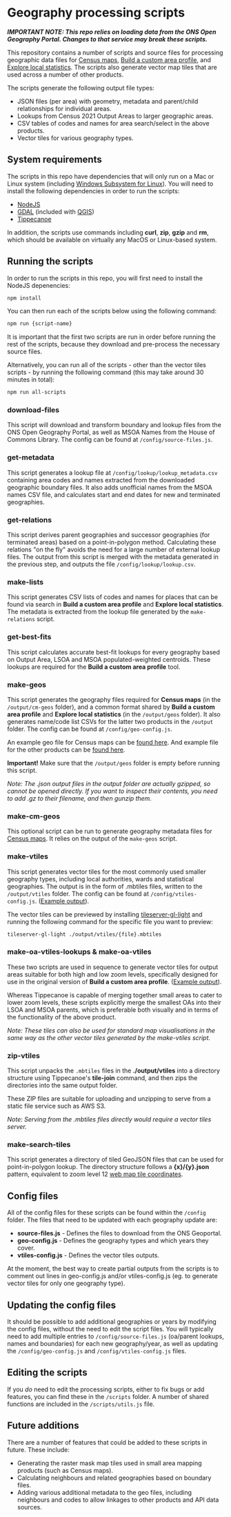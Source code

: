 # Geography processing scripts

***IMPORTANT NOTE: This repo relies on loading data from the ONS Open Geography Portal. Changes to that service may break these scripts.***

This repository contains a number of scripts and source files for processing geographic data files for [Census maps](https://www.ons.gov.uk/census/maps), [Build a custom area profile](https://www.ons.gov.uk/visualisations/customprofiles/), and [Explore local statistics](https://www.ons.gov.uk/explore-local-statistics/). The scripts also generate vector map tiles that are used across a number of other products.

The scripts generate the following output file types:

- JSON files (per area) with geometry, metadata and parent/child relationships for individual areas.
- Lookups from Census 2021 Output Areas to larger geographic areas.
- CSV tables of codes and names for area search/select in the above products.
- Vector tiles for various geography types.

## System requirements

The scripts in this repo have dependencies that will only run on a Mac or Linux system (including [Windows Subsystem for Linux](https://learn.microsoft.com/en-us/windows/wsl/install)). You will need to install the following dependencies in order to run the scripts:

- [NodeJS](https://nodejs.org/en)
- [GDAL](https://gdal.org/index.html) (included with [QGIS](https://qgis.org/))
- [Tippecanoe](https://github.com/felt/tippecanoe)

In addition, the scripts use commands including **curl**, **zip**, **gzip** and **rm**, which should be available on virtually any MacOS or Linux-based system.

## Running the scripts

In order to run the scripts in this repo, you will first need to install the NodeJS depenencies:

```bash
npm install
```

You can then run each of the scripts below using the following command:

```bash
npm run {script-name}
```

It is important that the first two scripts are run in order before running the rest of the scripts, because they download and pre-process the necessary source files.

Alternatively, you can run all of the scripts - other than the vector tiles scripts - by running the following command (this may take around 30 minutes in total):

```bash
npm run all-scripts
```

### download-files

This script will download and transform boundary and lookup files from the ONS Open Geography Portal, as well as MSOA Names from the House of Commons Library. The config can be found at `/config/source-files.js`.

### get-metadata

This script generates a lookup file at `/config/lookup/lookup_metadata.csv` containing area codes and names extracted from the downloaded geographic boundary files. It also adds unofficial names from the MSOA names CSV file, and calculates start and end dates for new and terminated geographies.

### get-relations

This script derives parent geographies and successor geographies (for terminated areas) based on a point-in-polygon method. Calculating these relations "on the fly" avoids the need for a large number of external lookup files. The output from this script is merged with the metadata generated in the previous step, and outputs the file `/config/lookup/lookup.csv`.

### make-lists

This script generates CSV lists of codes and names for places that can be found via search in **Build a custom area profile** and **Explore local statistics**. The metadata is extracted from the lookup file generated by the `make-relations` script.

### get-best-fits

This script calculates accurate best-fit lookups for every geography based on Output Area, LSOA and MSOA populated-weighted centroids. These lookups are required for the **Build a custom area profile** tool.

### make-geos

This script generates the geography files required for **Census maps** (in the `/output/cm-geos` folder), and a common format shared by **Build a custom area profile** and **Explore local statistics** (in the `/output/geos` folder). It also generates name/code list CSVs for the latter two products in the `/output` folder. The config can be found at `/config/geo-config.js`.

An example geo file for Census maps can be [found here](https://cdn.ons.gov.uk/maptiles/cm-geos/v2/E06000001.geojson). And example file for the other products can be [found here](https://cdn.ons.gov.uk/maptiles/ap-geos/v2/E06/E06000001.json).

**Important!** Make sure that the `/output/geos` folder is empty before running this script.

*Note: The .json output files in the output folder are actually gzipped, so cannot be opened directly. If you want to inspect their contents, you need to add .gz to their filename, and then gunzip them.*

### make-cm-geos

This optional script can be run to generate geography metadata files for [Census maps](https://www.ons.gov.uk/census/maps/). It relies on the output of the `make-geos` script.

### make-vtiles

This script generates vector tiles for the most commonly used smaller geography types, including local authorities, wards and statistical geographies. The output is in the form of .mbtiles files, written to the `/output/vtiles` folder. The config can be found at `/config/vtiles-config.js`. ([Example output](https://stevage.github.io/vector-inspector/#?url=https://cdn.ons.gov.uk/maptiles/administrative/2023/authorities-all/v1/boundaries/8/127/83.pbf&loc=9/51.504/-0.1119)).

The vector tiles can be previewed by installing [tileserver-gl-light](https://www.npmjs.com/package/tileserver-gl-light) and running the following command for the specific file you want to preview:

```bash
tileserver-gl-light ./output/vtiles/{file}.mbtiles
```

### make-oa-vtiles-lookups & make-oa-vtiles

These two scripts are used in sequence to generate vector tiles for output areas suitable for both high and low zoom levels, specifically designed for use in the original version of **Build a custom area profile**. ([Example output](https://stevage.github.io/vector-inspector/#?url=https://cdn.ons.gov.uk/maptiles/administrative/2021/oa/v3/boundaries/8/127/83.pbf&loc=9/51.504/-0.1119)).

Whereas Tippecanoe is capable of merging together small areas to cater to lower zoom levels, these scripts explicitly merge the smallest OAs into their LSOA and MSOA parents, which is preferable both visually and in terms of the functionality of the above product.

*Note: These tiles can also be used for standard map visualisations in the same way as the other vector tiles generated by the make-vtiles script.*

### zip-vtiles

This script unpacks the `.mbtiles` files in the **./output/vtiles** into a directory structure using Tippecanoe's **tile-join** command, and then zips the directories into the same output folder.

These ZIP files are suitable for uploading and unzipping to serve from a static file service such as AWS S3.

*Note: Serving from the .mbtiles files directly would require a vector tiles server.*

### make-search-tiles

This script generates a directory of tiled GeoJSON files that can be used for point-in-polygon lookup. The directory structure follows a **{x}/{y}.json** pattern, equivalent to zoom level 12 [web map tile coordinates](https://en.wikipedia.org/wiki/Tiled_web_map#Defining_a_tiled_web_map).

## Config files

All of the config files for these scripts can be found within the `/config` folder. The files that need to be updated with each geography update are:

- **source-files.js** - Defines the files to download from the ONS Geoportal.
- **geo-config.js** - Defines the geography types and which years they cover.
- **vtiles-config.js** - Defines the vector tiles outputs.

At the moment, the best way to create partial outputs from the scripts is to comment out lines in geo-config.js and/or vtiles-config.js (eg. to generate vector tiles for only one geography type).

## Updating the config files

It should be possible to add additional geographies or years by modifying the config files, without the need to edit the script files. You will typically need to add multiple entries to `/config/source-files.js` (oa/parent lookups, names and boundaries) for each new geography/year, as well as updating the `/config/geo-config.js` and `/config/vtiles-config.js` files.

## Editing the scripts

If you *do* need to edit the processing scripts, either to fix bugs or add features, you can find these in the `/scripts` folder. A number of shared functions are included in the `/scripts/utils.js` file.

## Future additions

There are a number of features that could be added to these scripts in future. These include:

- Generating the raster mask map tiles used in small area mapping products (such as Census maps).
- Calculating neighbours and related geographies based on boundary files.
- Adding various additional metadata to the geo files, including neighbours and codes to allow linkages to other products and API data sources.
